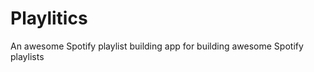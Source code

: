 Playlitics
==========

An awesome Spotify playlist building app for building awesome Spotify playlists
